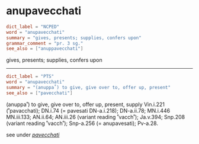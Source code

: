 # anupavecchati

``` toml
dict_label = "NCPED"
word = "anupavecchati"
summary = "gives, presents; supplies, confers upon"
grammar_comment = "pr. 3 sg."
see_also = ["anuppavecchati"]
```

gives, presents; supplies, confers upon

--------------------

``` toml
dict_label = "PTS"
word = "anupavecchati"
summary = "(anuppa˚) to give, give over to, offer up, present"
see_also = ["pavecchati"]
```

(anuppa˚) to give, give over to, offer up, present, supply Vin.i.221 (˚pavacchati); DN.i.74 (= pavesati DN\-a.i.218); DN\-a.ii.78; MN.i.446 MN.iii.133; AN.ii.64; AN.iii.26 (variant reading ˚vacch˚); Ja.v.394; Snp.208 (variant reading ˚vacch˚); Snp\-a.256 (= anupavesati); Pv\-a.28.

see under *[pavecchati](pavecchati.md)*

